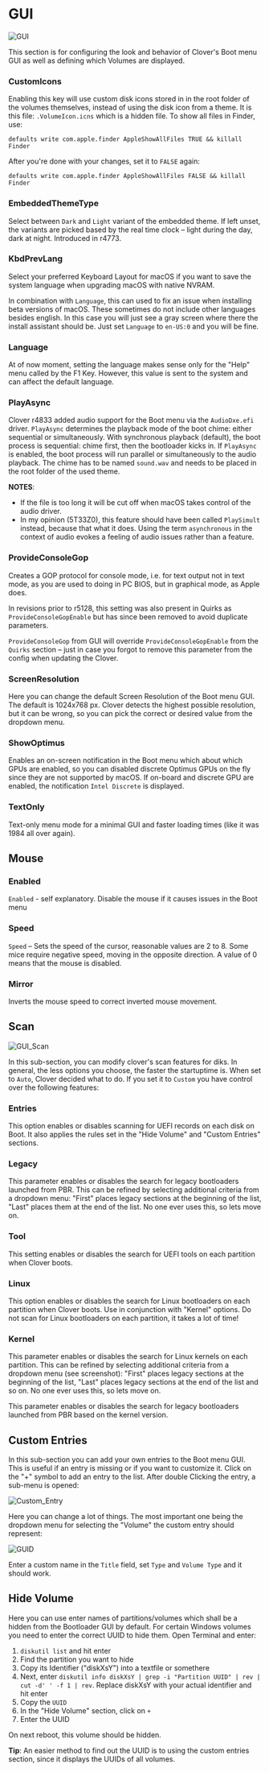# GUI
![GUI](https://user-images.githubusercontent.com/76865553/136703745-7ec35d11-5458-482c-a8c8-ccaf48d9650d.jpeg)

This section is for configuring the look and behavior of Clover's Boot menu GUI as well as defining which Volumes are displayed.

### CustomIcons
Enabling this key will use custom disk icons stored in in the root folder of the volumes themselves, instead of using the disk icon from a theme. It is this file: `.VolumeIcon.icns` which is a hidden file. To show all files in Finder, use:

`defaults write com.apple.finder AppleShowAllFiles TRUE && killall Finder`

After you're done with your changes, set it to `FALSE` again:

`defaults write com.apple.finder AppleShowAllFiles FALSE && killall Finder`

### EmbeddedThemeType
Select between `Dark` and `Light` variant of the embedded theme. If left unset, the variants are picked based by the real time clock – light during the day, dark at night. Introduced in r4773.

### KbdPrevLang
Select your preferred Keyboard Layout for macOS if you want to save the system language when upgrading macOS with native NVRAM.

In combination with `Language`, this can used to fix an issue when installing beta versions of macOS. These sometimes do not include other languages besides english. In this case you will just see a gray screen where there the install assistant should be. Just set `Language` to `en-US:0` and you will be fine. 

### Language
At of now moment, setting the language makes sense only for the "Help" menu called by the F1 Key. However, this value is sent to the system and can affect the default language.

### PlayAsync
Clover r4833 added audio support for the Boot menu via the `AudioDxe.efi` driver. `PlayAsync` determines the playback mode of the boot chime: either sequential or simultaneously. With synchronous playback (default), the boot process is sequential: chime first, then the bootloader kicks in. If `PlayAsync` is enabled, the boot process will run parallel or simultaneously to the audio playback. The chime has to be named `sound.wav` and needs to be placed in the root folder of the used theme.

**NOTES**: 

- If the file is too long it will be cut off when macOS takes control of the audio driver. 
- In my opinion (5T33Z0), this feature should have been called `PlaySimult` instead, because that what it does. Using the term `asynchronous` in the context of audio evokes a feeling of audio issues rather than a feature.

### ProvideConsoleGop
Creates a GOP protocol for console mode, i.e. for text output not in text mode, as you are used to doing in PC BIOS, but in graphical mode, as Apple does.

In revisions prior to r5128, this setting was also present in Quirks as `ProvideConsoleGopEnable` but has since been removed to avoid duplicate parameters.

`ProvideConsoleGop` from GUI will override `ProvideConsoleGopEnable` from the `Quirks` section  – just in case you forgot to remove this parameter from the config when updating the Clover.

### ScreenResolution
Here you can change the default Screen Resolution of the Boot menu GUI. The default is 1024x768 px. Clover detects the highest possible resolution, but it can be wrong, so you can pick the correct or desired value from the dropdown menu.

### ShowOptimus
Enables an on-screen notification in the Boot menu which about which GPUs are enabled, so you can disabled discrete Optimus GPUs on the fly since they are not supported by macOS. If on-board and discrete GPU are enabled, the notification `Intel Discrete` is displayed.

### TextOnly
Text-only menu mode for a minimal GUI and faster loading times (like it was 1984 all over again).

## Mouse
### Enabled
`Enabled` - self explanatory. Disable the mouse if it causes issues in the Boot menu

### Speed
`Speed` – Sets the speed of the cursor, reasonable values are 2 to 8. Some mice require negative speed, moving in the opposite direction. A value of 0 means that the mouse is disabled.

### Mirror
Inverts the mouse speed to correct inverted mouse movement.

## Scan
![GUI_Scan](https://user-images.githubusercontent.com/76865553/136699885-281deddd-0151-4e06-a489-4299669fe4d3.png)

In this sub-section, you can modify clover's scan features for diks. In general, the less options you choose, the faster the startuptime is. When set to `Auto`, Clover decided what to do. If you set it to `Custom` you have control over the following features:

### Entries
This option enables or disables scanning for UEFI records on each disk on Boot. It also applies the rules set in the "Hide Volume" and "Custom Entries" sections.

### Legacy
This parameter enables or disables the search for legacy bootloaders launched from PBR. This can be refined by selecting additional criteria from a dropdown menu: "First" places legacy sections at the beginning of the list, "Last" places them at the end of the list. No one ever uses this, so lets move on.

### Tool
This setting enables or disables the search for UEFI tools on each partition when Clover boots.

### Linux
This option enables or disables the search for Linux bootloaders on each partition when Clover boots. Use in conjunction with "Kernel" options. Do not scan for Linux bootloaders on each partition, it takes a lot of time!

### Kernel
This parameter enables or disables the search for Linux kernels on each partition. This can be refined by selecting additional criteria from a dropdown menu (see screenshot): "First" places legacy sections at the beginning of the list, "Last" places legacy sections at the end of the list and so on. No one ever uses this, so lets move on.

This parameter enables or disables the search for legacy bootloaders launched from PBR based on the kernel version. 

## Custom Entries
In this sub-section you can add your own entries to the Boot menu GUI. This is useful if an entry is missing or if you want to customize it. Click on the "+" symbol to add an entry to the list. After double Clicking the entry, a sub-menu is opened: 

![Custom_Entry](https://user-images.githubusercontent.com/76865553/136745225-5c06bd82-b7a8-4459-b29d-52870742941e.png)

Here you can change a lot of things. The most important one being the dropdown menu for selecting the "Volume" the custom entry should represent:

![GUID](https://user-images.githubusercontent.com/76865553/136699942-79efe2a9-2995-48fe-a6fd-aad342ae259a.png)

Enter a custom name in the `Title` field, set `Type` and `Volume Type` and it should work.

## Hide Volume
Here you can use enter names of partitions/volumes which shall be a hidden from the Bootloader GUI by default. For certain Windows volumes you need to enter the correct UUID to hide them. Open Terminal and enter:

1. `diskutil list` and hit enter
2. Find the partition you want to hide
3. Copy its Identifier ("diskXsY") into a textfile or somethere
4. Next, enter `diskutil info diskXsY | grep -i "Partition UUID" | rev | cut -d' ' -f 1 | rev`. Replace diskXsY with your actual identifier and hit enter
5. Copy the `UUID`
6. In the "Hide Volume" section, click on `+` 
7. Enter the UUID

On next reboot, this volume should be hidden.

**Tip**: An easier method to find out the UUID is to using the custom entries section, since it displays the UUIDs of all volumes.

